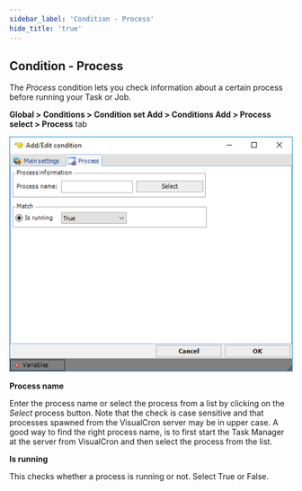 ```yaml
---
sidebar_label: 'Condition - Process'
hide_title: 'true'
---
```


## Condition - Process

The _Process_ condition lets you check information about a certain process before running your Task or Job.
 
**Global > Conditions > Condition set Add > Conditions Add > Process select > Process** tab

![](../../../static/img/globalconditionsprocess.png)

**Process name**

Enter the process name or select the process from a list by clicking on the _Select_ process button. Note that the check is case sensitive and that processes spawned from the VisualCron server may be in upper case. A good way to find the right process name, is to first start the Task Manager at the server from VisualCron and then select the process from the list.
 
**Is running**

This checks whether a process is running or not. Select True or False.